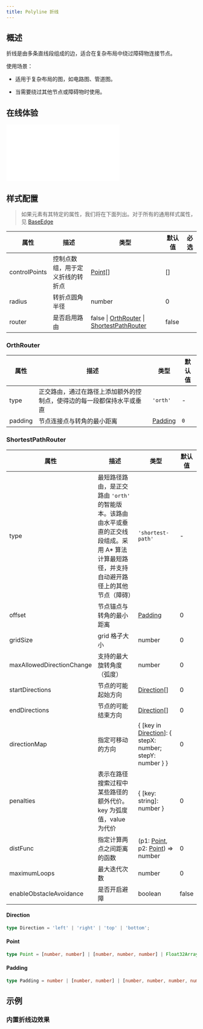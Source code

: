 ```yaml
---
title: Polyline 折线
---
```


## 概述

折线是由多条直线段组成的边，适合在复杂布局中绕过障碍物连接节点。

使用场景：

- 适用于复杂布局的图，如电路图、管道图。

- 当需要绕过其他节点或障碍物时使用。

## 在线体验

<embed src="@/common/api/elements/edges/polyline.md"></embed>

## 样式配置

> 如果元素有其特定的属性，我们将在下面列出。对于所有的通用样式属性，见 [BaseEdge](/manual/element/edge/build-in/base-edge)

| 属性          | 描述                             | 类型                                                                                    | 默认值 | 必选 |
| ------------- | -------------------------------- | --------------------------------------------------------------------------------------- | ------ | ---- |
| controlPoints | 控制点数组，用于定义折线的转折点 | [Point](#point)[]                                                                       | []     |      |
| radius        | 转折点圆角半径                   | number                                                                                  | 0      |      |
| router        | 是否启用路由                     | false &#124; [OrthRouter](#orthrouter) &#124; [ShortestPathRouter](#shortestpathrouter) | false  |      |

### OrthRouter

| 属性    | 描述                                                                   | 类型                | 默认值 |
| ------- | ---------------------------------------------------------------------- | ------------------- | ------ |
| type    | 正交路由，通过在路径上添加额外的控制点，使得边的每一段都保持水平或垂直 | `'orth'`            | -      |
| padding | 节点连接点与转角的最小距离                                             | [Padding](#padding) | `0`    |

### ShortestPathRouter

| 属性                      | 描述                                                                                                                                              | 类型                                                                   | 默认值 |
| ------------------------- | ------------------------------------------------------------------------------------------------------------------------------------------------- | ---------------------------------------------------------------------- | ------ |
| type                      | 最短路径路由，是正交路由 `'orth'` 的智能版本。该路由由水平或垂直的正交线段组成。采用 A\* 算法计算最短路径，并支持自动避开路径上的其他节点（障碍） | `'shortest-path'`                                                      | -      |
| offset                    | 节点锚点与转角的最小距离                                                                                                                          | [Padding](#padding)                                                    | 0      |
| gridSize                  | grid 格子大小                                                                                                                                     | number                                                                 | 0      |
| maxAllowedDirectionChange | 支持的最大旋转角度（弧度）                                                                                                                        | number                                                                 | 0      |
| startDirections           | 节点的可能起始方向                                                                                                                                | [Direction](#direction)[]                                              | 0      |
| endDirections             | 节点的可能结束方向                                                                                                                                | [Direction](#direction)[]                                              | 0      |
| directionMap              | 指定可移动的方向                                                                                                                                  | { [key in [Direction](#direction)]: { stepX: number; stepY: number } } | 0      |
| penalties                 | 表示在路径搜索过程中某些路径的额外代价。key 为弧度值，value 为代价                                                                                | { [key: string]: number }                                              | 0      |
| distFunc                  | 指定计算两点之间距离的函数                                                                                                                        | (p1: [Point](#point), p2: [Point](#point)) => number                   | 0      |
| maximumLoops              | 最大迭代次数                                                                                                                                      | number                                                                 | 0      |
| enableObstacleAvoidance   | 是否开启避障                                                                                                                                      | boolean                                                                | false  |

#### Direction

```typescript
type Direction = 'left' | 'right' | 'top' | 'bottom';
```

#### Point

```typescript
type Point = [number, number] | [number, number, number] | Float32Array;
```

#### Padding

```typescript
type Padding = number | [number, number] | [number, number, number, number];
```

## 示例

### 内置折线边效果

<Playground path="element/edge/demo/polyline.js" rid="default-polyline-edge" height='520px'></Playground>
